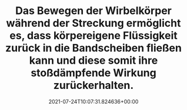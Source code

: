 ---
date: '2021-07-24T10:07:31.824636+00:00'
found_at: '2014-12-19'
found_url: http://www.alpha-techno.com/massagearten/rollen-streckmassage.html
title: Das Bewegen der Wirbelkörper während der Streckung ermöglicht es, dass körpereigene
  Flüssigkeit zurück in die Bandscheiben fließen kann und diese somit ihre stoßdämpfende
  Wirkung zurückerhalten.
---